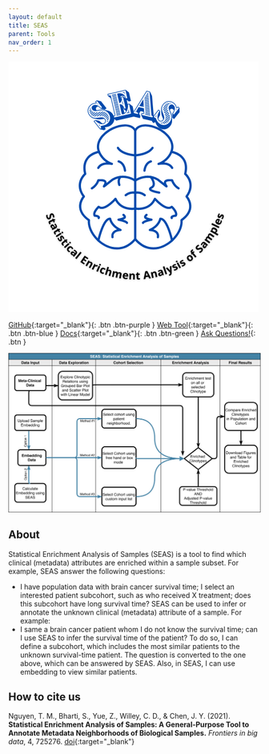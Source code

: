 ```yaml
---
layout: default
title: SEAS
parent: Tools
nav_order: 1
---
```

![Alt text](/assets/images/SEAS-logo.png?raw=true "SEAS")

[GitHub](https://github.com/aimed-uab/SEAS){:target="_blank"}{: .btn .btn-purple } 
[Web Tool](https://aimed-lab.shinyapps.io/SEAS/){:target="_blank"}{: .btn .btn-blue }
[Docs](https://aimed-uab.github.io/SEAS/){:target="_blank"}{: .btn .btn-green }
[Ask Questions!](https://uabdatascience.slack.com/archives/C03KWBTPDJT){: .btn }

![Alt text](/assets/images/SEAS.png?raw=true "SEAS workflow")

## About

Statistical Enrichment Analysis of Samples (SEAS) is a tool to find which clinical (metadata) attributes are enriched within a sample subset. For example, SEAS answer the following questions:
* I have population data with brain cancer survival time; I select an interested patient subcohort, such as who received X treatment; does this subcohort have long survival time?
SEAS can be used to infer or annotate the unknown clinical (metadata) attribute of a sample. For example:
* I same a brain cancer patient whom I do not know the survival time; can I use SEAS to infer the survival time of the patient?
To do so, I can define a subcohort, which includes the most similar patients to the unknown survival-time patient. The question is converted to the one above, which can be answered by SEAS. Also, in SEAS, I can use embedding to view similar patients.

## How to cite us

Nguyen, T. M., Bharti, S., Yue, Z., Willey, C. D., & Chen, J. Y. (2021). **Statistical Enrichment Analysis of Samples: A General-Purpose Tool to Annotate Metadata Neighborhoods of Biological Samples.** _Frontiers in big data_, 4, 725276.  <span class="fs-3">[doi](https://doi.org/10.3389/fdata.2021.725276){:target="_blank"}</span>
